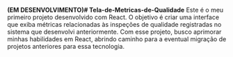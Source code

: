 [](https://capsule-render.vercel.app/api?type=venom&height=200&color=gradient&text=Jesuino&section=header&reversal=false&textBg=false&fontAlign=50&animation=fadeIn&fontColor=White)

**(EM DESENVOLVIMENTO)# Tela-de-Metricas-de-Qualidade**
Este é o meu primeiro projeto desenvolvido com React. O objetivo é criar uma interface que exiba métricas relacionadas às inspeções de qualidade registradas no sistema que desenvolvi anteriormente. Com esse projeto, busco aprimorar minhas habilidades em React, abrindo caminho para a eventual migração de projetos anteriores para essa tecnologia.
